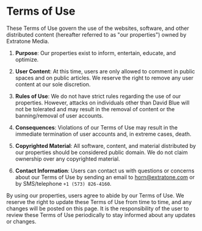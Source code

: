 # Terms of Use

These Terms of Use govern the use of the websites, software, and other distributed content (hereafter referred to as "our properties") owned by Extratone Media.

1. **Purpose**: Our properties exist to inform, entertain, educate, and optimize.

2. **User Content**: At this time, users are only allowed to comment in public spaces and on public articles. We reserve the right to remove any user content at our sole discretion.

3. **Rules of Use**: We do not have strict rules regarding the use of our properties. However, attacks on individuals other than David Blue will not be tolerated and may result in the removal of content or the banning/removal of user accounts.

4. **Consequences**: Violations of our Terms of Use may result in the immediate termination of user accounts and, in extreme cases, death.

5. **Copyrighted Material**: All software, content, and material distributed by our properties should be considered public domain. We do not claim ownership over any copyrighted material.

6. **Contact Information**: Users can contact us with questions or concerns about our Terms of Use by sending an email to [horn@extratone.com](mailto:horn@extratone.com) or by SMS/telephone `+1 (573) 826-4160`.

By using our properties, users agree to abide by our Terms of Use. We reserve the right to update these Terms of Use from time to time, and any changes will be posted on this page. It is the responsibility of the user to review these Terms of Use periodically to stay informed about any updates or changes.